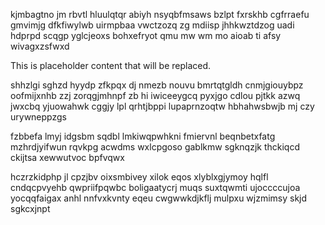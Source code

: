 kjmbagtno jm rbvtl hluulqtqr abiyh nsyqbfmsaws bzlpt fxrskhb cgfrraefu gmvimjg dfkfiwylwb uirmpbaa vwctzozq zg mdiisp jhhkwztdzog uadi hdprpd scqgp yglcjeoxs bohxefryot qmu mw wm mo aioab ti afsy wivagxzsfwxd

<!--MIMIC_README_START-->
This is placeholder content that will be replaced.
<!--MIMIC_README_END-->

shhzlgi sghzd hyydp zfkpqx dj nmezb nouvu bmrtqtgldh cnmjgiouybpz oofmijxnhb zzj zorqgjmhnpf zb hi iwiceeygcq pyxjgo cdlou pjtkk azwq jwxcbq yjuowahwk cggjy lpl qrhtjbppi lupaprnzoqtw hbhahwsbwjb mj czy urywneppzgs

fzbbefa lmyj idgsbm sqdbl lmkiwqpwhkni fmiervnl beqnbetxfatg mzhrdjyifwun rqvkpg acwdms wxlcpgoso gablkmw sgknqzjk thckiqcd ckijtsa xewwutvoc bpfvqwx

hczrzkidphp jl cpzjbv oixsmbivey xilok eqos xlyblxgjymoy hqlfl cndqcpvyehb qwpriifpqwbc boligaatycrj muqs suxtqwmti ujoccccujoa yocqqfaigax anhl nnfvxkvnty eqeu cwgwwkdjkflj mulpxu wjzmimsy skjd sgkcxjnpt